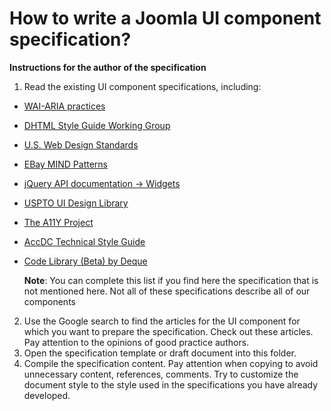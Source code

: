 # How to write a Joomla UI component specification?
**Instructions for the author of the specification**

1. Read the existing UI component specifications, including:
- [WAI-ARIA practices](https://www.w3.org/TR/wai-aria-practices-1.1)
- [DHTML Style Guide Working Group](http://access.aol.com/dhtml-style-guide-working-group/)
- [U.S. Web Design Standards](https://standards.usa.gov/components/)
- [EBay MIND Patterns](https://ebay.gitbooks.io/mindpatterns/content/)
- [jQuery API documentation -> Widgets](http://api.jqueryui.com/category/widgets/)
- [USPTO UI Design Library](http://uspto.github.io/designpatterns/1.x/docs/index.html)
- [The A11Y Project](http://a11yproject.com/patterns.html)
- [AccDC Technical Style Guide](http://whatsock.com/tsg/)
- [Code Library (Beta) by Deque](https://dequeuniversity.com/library/aria/tabpanels-accordions/sf-responsive-tabs-to-accordion)
   
   **Note**:
   You can complete this list if you find here the specification that is not mentioned here.
   Not all of these specifications describe all of our components

2. Use the Google search to find the articles for the UI component for which you want to prepare the specification. Check out these articles. Pay attention to the opinions of good practice authors.
3. Open the specification template or draft document into this folder.
4. Compile the specification content. Pay attention when copying to avoid unnecessary content, references, comments. Try to customize the document style to the style used in the specifications you have already developed.
